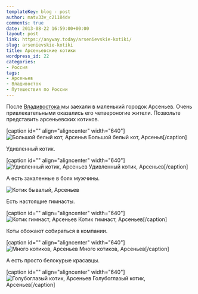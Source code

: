 ```yaml
---
templateKey: blog - post
author: matv33v_c21184dv
comments: true
date: 2013-08-22 16:59:00+00:00
layout: post
link: https://anyway.today/arsenievskie-kotiki/
slug: arsenievskie-kotiki
title: Арсеньевские котики
wordpress_id: 22
categories:
- Россия
tags:
- Арсеньев
- Владивосток
- Путешествия по России
---
```




После [Владивостока ](https://anyway.today/tumannii-vladivostok/)мы заехали в маленький городок Арсеньев. Очень привлекательными оказались его четвероногие жители. Позвольте представить арсеньевских котиков.

[caption id="" align="aligncenter" width="640"]![Большой белый кот, Арсеньв](http://anyway.today/wp-content/uploads/2013/08/2013-06-25_16-37_Fastern-East-Trip_306-300x200.jpg) Большой белый кот, Арсеньв[/caption]

<!-- more -->

Удивленный котик.

[caption id="" align="aligncenter" width="640"]![Удивленный котик, Арсеньев](http://anyway.today/wp-content/uploads/2013/08/2013-06-25_16-30_Fastern-East-Trip_288-300x200.jpg) Удивленный котик, Арсеньев[/caption]

А есть закаленные в боях мужчины.

![Котик бывалый, Арсеньев](http://anyway.today/wp-content/uploads/2013/08/2013-06-25_16-33_Fastern-East-Trip_292-300x200.jpg)



Есть настоящие гимнасты.

[caption id="" align="aligncenter" width="640"]![Котик гимнаст, Арсеньев](http://anyway.today/wp-content/uploads/2013/08/2013-06-25_16-34_Fastern-East-Trip_296-300x200.jpg) Котик гимнаст, Арсеньев[/caption]

Коты обожают собираться в компании.

[caption id="" align="aligncenter" width="640"]![Много котиков, Арсеньев](http://anyway.today/wp-content/uploads/2013/08/2013-06-25_16-36_Fastern-East-Trip_298-300x200.jpg) Много котиков, Арсеньев[/caption]

А есть просто белокурые красавцы.

[caption id="" align="aligncenter" width="640"]![Голубоглазый котик, Арсеньев](http://anyway.today/wp-content/uploads/2013/08/2013-06-25_16-37_Fastern-East-Trip_307-300x200.jpg) Голубоглазый котик, Арсеньев[/caption]


